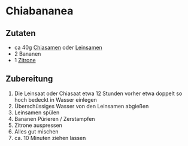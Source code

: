 # Chiabananea
## Zutaten
- ca 40g [Chiasamen](../Hochwertige_Rohstoffe/Chia.md) oder [Leinsamen](../Hochwertige_Rohstoffe/Leinsamen.md)
- 2 Bananen
- 1 [Zitrone](../Hochwertige_Rohstoffe/Zitrone.md)


## Zubereitung
1. Die Leinsaat oder Chiasaat etwa 12 Stunden vorher etwa doppelt so hoch bedeckt in Wasser einlegen
2. Überschüssiges Wasser von den Leinsamen abgießen
3. Leinsamen spülen
4. Bananen Pürieren / Zerstampfen
5. Zitrone auspressen
6. Alles gut mischen
7. ca. 10 Minuten ziehen lassen
